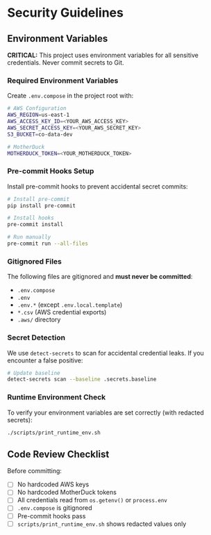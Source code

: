 # Security Guidelines

## Environment Variables

**CRITICAL:** This project uses environment variables for all sensitive credentials. Never commit secrets to Git.

### Required Environment Variables

Create `.env.compose` in the project root with:

```bash
# AWS Configuration
AWS_REGION=us-east-1
AWS_ACCESS_KEY_ID=<YOUR_AWS_ACCESS_KEY>
AWS_SECRET_ACCESS_KEY=<YOUR_AWS_SECRET_KEY>
S3_BUCKET=co-data-dev

# MotherDuck
MOTHERDUCK_TOKEN=<YOUR_MOTHERDUCK_TOKEN>
```

### Pre-commit Hooks Setup

Install pre-commit hooks to prevent accidental secret commits:

```bash
# Install pre-commit
pip install pre-commit

# Install hooks
pre-commit install

# Run manually
pre-commit run --all-files
```

### Gitignored Files

The following files are gitignored and **must never be committed**:

- `.env.compose`
- `.env`
- `.env.*` (except `.env.local.template`)
- `*.csv` (AWS credential exports)
- `.aws/` directory

### Secret Detection

We use `detect-secrets` to scan for accidental credential leaks. If you encounter a false positive:

```bash
# Update baseline
detect-secrets scan --baseline .secrets.baseline
```

### Runtime Environment Check

To verify your environment variables are set correctly (with redacted secrets):

```bash
./scripts/print_runtime_env.sh
```

## Code Review Checklist

Before committing:

- [ ] No hardcoded AWS keys
- [ ] No hardcoded MotherDuck tokens
- [ ] All credentials read from `os.getenv()` or `process.env`
- [ ] `.env.compose` is gitignored
- [ ] Pre-commit hooks pass
- [ ] `scripts/print_runtime_env.sh` shows redacted values only
